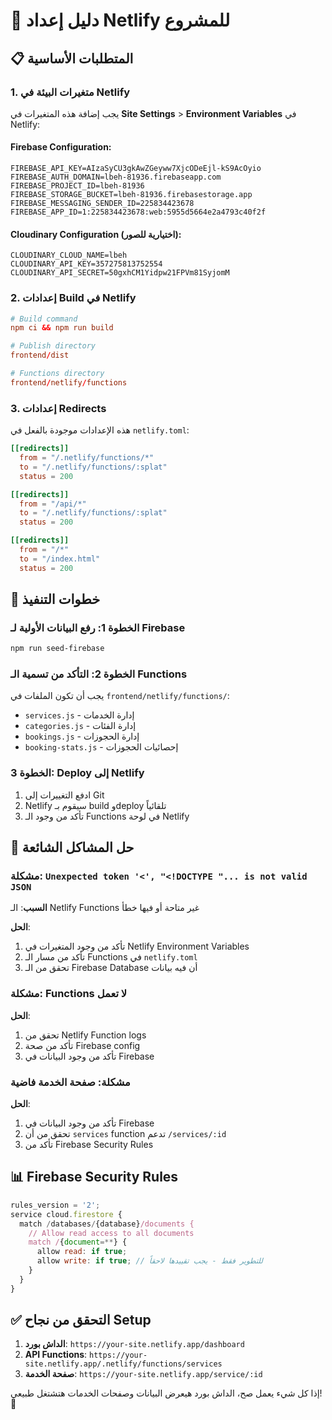 # 🚀 دليل إعداد Netlify للمشروع

## 📋 المتطلبات الأساسية

### 1. متغيرات البيئة في Netlify

يجب إضافة هذه المتغيرات في **Site Settings** > **Environment Variables** في Netlify:

#### Firebase Configuration:
```
FIREBASE_API_KEY=AIzaSyCU3gkAwZGeyww7XjcODeEjl-kS9AcOyio
FIREBASE_AUTH_DOMAIN=lbeh-81936.firebaseapp.com
FIREBASE_PROJECT_ID=lbeh-81936
FIREBASE_STORAGE_BUCKET=lbeh-81936.firebasestorage.app
FIREBASE_MESSAGING_SENDER_ID=225834423678
FIREBASE_APP_ID=1:225834423678:web:5955d5664e2a4793c40f2f
```

#### Cloudinary Configuration (اختيارية للصور):
```
CLOUDINARY_CLOUD_NAME=lbeh
CLOUDINARY_API_KEY=357275813752554
CLOUDINARY_API_SECRET=50gxhCM1Yidpw21FPVm81SyjomM
```

### 2. إعدادات Build في Netlify

```toml
# Build command
npm ci && npm run build

# Publish directory
frontend/dist

# Functions directory
frontend/netlify/functions
```

### 3. إعدادات Redirects

هذه الإعدادات موجودة بالفعل في `netlify.toml`:

```toml
[[redirects]]
  from = "/.netlify/functions/*"
  to = "/.netlify/functions/:splat"
  status = 200

[[redirects]]
  from = "/api/*"
  to = "/.netlify/functions/:splat"
  status = 200

[[redirects]]
  from = "/*"
  to = "/index.html"
  status = 200
```

## 🔧 خطوات التنفيذ

### الخطوة 1: رفع البيانات الأولية لـ Firebase
```bash
npm run seed-firebase
```

### الخطوة 2: التأكد من تسمية الـ Functions
يجب أن تكون الملفات في `frontend/netlify/functions/`:
- `services.js` - إدارة الخدمات
- `categories.js` - إدارة الفئات  
- `bookings.js` - إدارة الحجوزات
- `booking-stats.js` - إحصائيات الحجوزات

### الخطوة 3: Deploy إلى Netlify
1. ادفع التغييرات إلى Git
2. Netlify سيقوم بـ build وdeploy تلقائياً
3. تأكد من وجود الـ Functions في لوحة Netlify

## 🐛 حل المشاكل الشائعة

### مشكلة: `Unexpected token '<', "<!DOCTYPE "... is not valid JSON`

**السبب**: الـ Netlify Functions غير متاحة أو فيها خطأ

**الحل**:
1. تأكد من وجود المتغيرات في Netlify Environment Variables
2. تأكد من مسار الـ Functions في `netlify.toml`
3. تحقق من الـ Firebase Database أن فيه بيانات

### مشكلة: Functions لا تعمل

**الحل**:
1. تحقق من Netlify Function logs
2. تأكد من صحة Firebase config
3. تأكد من وجود البيانات في Firebase

### مشكلة: صفحة الخدمة فاضية

**الحل**:
1. تأكد من وجود البيانات في Firebase
2. تحقق من أن `services` function تدعم `/services/:id`
3. تأكد من Firebase Security Rules

## 📊 Firebase Security Rules

```javascript
rules_version = '2';
service cloud.firestore {
  match /databases/{database}/documents {
    // Allow read access to all documents
    match /{document=**} {
      allow read: if true;
      allow write: if true; // للتطوير فقط - يجب تقييدها لاحقاً
    }
  }
}
```

## ✅ التحقق من نجاح Setup

1. **الداش بورد**: `https://your-site.netlify.app/dashboard`
2. **API Functions**: `https://your-site.netlify.app/.netlify/functions/services`
3. **صفحة الخدمة**: `https://your-site.netlify.app/service/:id`

إذا كل شيء يعمل صح، الداش بورد هيعرض البيانات وصفحات الخدمات هتشتغل طبيعي! 🎉 